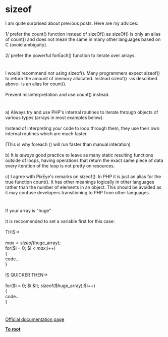 # sizeof



I am quite surprised about previous posts. Here are my advices:<br><br>1/ prefer the count() function instead of sizeOf() as sizeOf() is only an alias of count() and does not mean the same in many other languages based on C (avoid ambiguity).<br><br>2/ prefer the powerful forEach() function to iterate over arrays.  

#

I would recommend not using sizeof(). Many programmers expect sizeof() to return the amount of memory allocated. Instead sizeof() -as described above- is an alias for count().<br><br>Prevent misinterpretation and use count() instead.  

#

a) Always try and use PHP&apos;s internal routines to iterate through objects of various types (arrays in most examples below).<br><br>Instead of interpreting your code to loop through them, they use their own internal routines which are much faster.<br><br>(This is why foreach () will run faster than manual interation)<br><br>b) It is _always_ good practice to leave as many static resulting functions outside of loops, having operations that return the exact same piece of data every iteration of the loop is not pretty on resources.<br><br>c) I agree with PixEye&apos;s remarks on sizeof().  In PHP it is just an alias for the true function count().  It has other meanings logically in other languages rather than the number of elements in an object.  This should be avoided as it may confuse developers transitioning to PHP from other languages.  

#

If your array is "huge"<br><br>It is reccomended to set a variable first for this case:<br><br>THIS-&gt;<br><br>$max = sizeof($huge_array);<br>for($i = 0; $i &lt; $max;$i++)<br>{<br>code...<br>}<br><br>IS QUICKER THEN-&gt;<br><br>for($i = 0; $i &lt; sizeof($huge_array);$i++)<br>{<br>code...<br>}  

#

[Official documentation page](https://www.php.net/manual/en/function.sizeof.php)

**[To root](/README.md)**